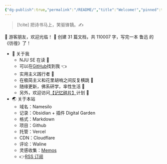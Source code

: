 ```yaml
---
{"dg-publish":true,"permalink":"/README/","title":"Welcome!","pinned":true,"tags":["home","gardenEntry","gardenEntry","gardenEntry"],"noteIcon":"1","created":"2023-07-14T17:22:00.770+08:00","updated":"2023-09-20T22:28:09.932+08:00"}
---
```



> [!cite] 把诗书马上，笑驱锋镝。✍️

👋 游客朋友，欢迎光临！
👏 创建 31 篇文档，共 110007 字，写完一本 鲁迅 的《彷徨》了！


- 🤔 关于我
  - NJU SE 在读 📖
  - 可以在[GitHub](https://github.com/XR-Y)找到我 👈
  - 实用主义践行者 🙌
  - 在极简主义和花里胡哨之间反复横跳 🤹
  - 随缘更新，佛系研学，率性生活 🎉
  - 另外，欢迎访问[【记忆碎片】](https://memos.xryu.top)计划 👀
- 🌏 关于本站
  - 域名：Namesilo
  - 记录：Obsidian + 插件 Digital Garden
  - 格式：Markdown
  - 项目：Github
  - 托管：Vercel
  - CDN：Cloudflare
  - 评论：Waline
  - 灵感收集：[Memos](https://usememos.com/)
  - 👉[RSS 订阅](https://xryu.top/feed.xml)